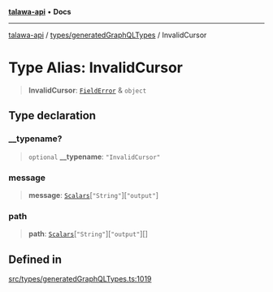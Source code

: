 [**talawa-api**](../../../README.md) • **Docs**

***

[talawa-api](../../../modules.md) / [types/generatedGraphQLTypes](../README.md) / InvalidCursor

# Type Alias: InvalidCursor

> **InvalidCursor**: [`FieldError`](FieldError.md) & `object`

## Type declaration

### \_\_typename?

> `optional` **\_\_typename**: `"InvalidCursor"`

### message

> **message**: [`Scalars`](Scalars.md)\[`"String"`\]\[`"output"`\]

### path

> **path**: [`Scalars`](Scalars.md)\[`"String"`\]\[`"output"`\][]

## Defined in

[src/types/generatedGraphQLTypes.ts:1019](https://github.com/PalisadoesFoundation/talawa-api/blob/6712e9940a5702665afc506fa9f6e9d7e1dc7991/src/types/generatedGraphQLTypes.ts#L1019)
